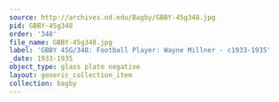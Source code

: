 ```yaml
---
source: http://archives.nd.edu/Bagby/GBBY-45g348.jpg
pid: GBBY-45g348
order: '348'
file_name: GBBY-45g348.jpg
label: 'GBBY 45G/348: Football Player: Wayne Millner - c1933-1935'
_date: 1933-1935
object_type: glass plate negative
layout: generic_collection_item
collection: bagby
---
```

